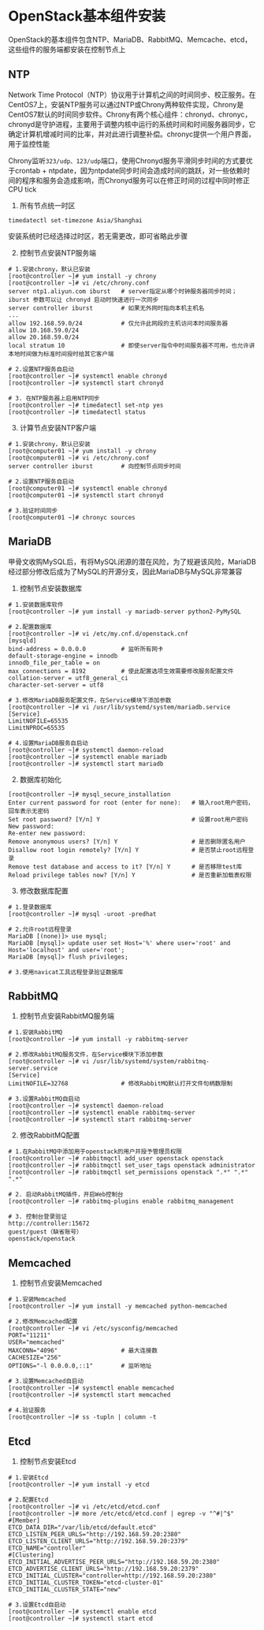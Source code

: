 # OpenStack基本组件安装

OpenStack的基本组件包含NTP、MariaDB、RabbitMQ、Memcache、etcd，这些组件的服务端都安装在控制节点上

## NTP

Network Time Protocol（NTP）协议用于计算机之间的时间同步、校正服务。在CentOS7上，安装NTP服务可以通过NTP或Chrony两种软件实现，Chrony是CentOS7默认的时间同步软件。Chrony有两个核心组件：chronyd、chronyc，chronyd是守护进程，主要用于调整内核中运行的系统时间和时间服务器同步，它确定计算机增减时间的比率，并对此进行调整补偿。chronyc提供一个用户界面，用于监控性能

Chrony监听`323/udp、123/udp`端口，使用Chronyd服务平滑同步时间的方式要优于crontab + ntpdate，因为ntpdate同步时间会造成时间的跳跃，对一些依赖时间的程序和服务会造成影响，而Chronyd服务可以在修正时间的过程中同时修正CPU tick

1. 所有节点统一时区

```shell
timedatectl set-timezone Asia/Shanghai
```

安装系统时已经选择过时区，若无需更改，即可省略此步骤

2. 控制节点安装NTP服务端

```shell
# 1.安装chrony，默认已安装
[root@controller ~]# yum install -y chrony
[root@controller ~]# vi /etc/chrony.conf
server ntp1.aliyun.com iburst	# server指定从哪个时钟服务器同步时间；iburst 参数可以让 chronyd 启动时快速进行一次同步
server controller iburst		# 如果无外网时指向本机主机名
...
allow 192.168.59.0/24			# 仅允许此网段的主机访问本时间服务器
allow 10.168.59.0/24
allow 20.168.59.0/24
local stratum 10				# 即使server指令中时间服务器不可用，也允许讲本地时间做为标准时间授时给其它客户端

# 2.设置NTP服务自启动
[root@controller ~]# systemctl enable chronyd
[root@controller ~]# systemctl start chronyd

# 3. 在NTP服务器上启用NTP同步
[root@controller ~]# timedatectl set-ntp yes
[root@controller ~]# timedatectl status
```

3. 计算节点安装NTP客户端

```shell
# 1.安装chrony，默认已安装
[root@computer01 ~]# yum install -y chrony
[root@computer01 ~]# vi /etc/chrony.conf
server controller iburst		# 向控制节点同步时间

# 2.设置NTP服务自启动
[root@computer01 ~]# systemctl enable chronyd
[root@computer01 ~]# systemctl start chronyd

# 3.验证时间同步
[root@computer01 ~]# chronyc sources
```

## MariaDB

甲骨文收购MySQL后，有将MySQL闭源的潜在风险，为了规避该风险，MariaDB经过部分修改后成为了MySQL的开源分支，因此MariaDB与MySQL非常兼容

1. 控制节点安装数据库

```shell
# 1.安装数据库软件
[root@controller ~]# yum install -y mariadb-server python2-PyMySQL

# 2.配置数据库
[root@controller ~]# vi /etc/my.cnf.d/openstack.cnf
[mysqld]
bind-address = 0.0.0.0			# 监听所有网卡
default-storage-engine = innodb
innodb_file_per_table = on
max_connections = 8192			# 使此配置选项生效需要修改服务配置文件
collation-server = utf8_general_ci
character-set-server = utf8

# 3.修改MariaDB服务配置文件，在Service模块下添加参数
[root@controller ~]# vi /usr/lib/systemd/system/mariadb.service
[Service]
LimitNOFILE=65535
LimitNPROC=65535

# 4.设置MariaDB服务自启动
[root@controller ~]# systemctl daemon-reload
[root@controller ~]# systemctl enable mariadb
[root@controller ~]# systemctl start mariadb
```

2. 数据库初始化

```shell
[root@controller ~]# mysql_secure_installation
Enter current password for root (enter for none):	# 输入root用户密码，回车表示无密码
Set root password? [Y/n] Y							# 设置root用户密码
New password:
Re-enter new password:
Remove anonymous users? [Y/n] Y						# 是否删除匿名用户
Disallow root login remotely? [Y/n] Y				# 是否禁止root远程登录
Remove test database and access to it? [Y/n] Y		# 是否移除test库
Reload privilege tables now? [Y/n] Y				# 是否重新加载表权限
```

3. 修改数据库配置

```shell
# 1.登录数据库
[root@controller ~]# mysql -uroot -predhat

# 2.允许root远程登录
MariaDB [(none)]> use mysql;
MariaDB [mysql]> update user set Host='%' where user='root' and Host='localhost' and user='root';
MariaDB [mysql]> flush privileges;

# 3.使用navicat工具远程登录验证数据库
```

## RabbitMQ


1. 控制节点安装RabbitMQ服务端

```shell
# 1.安装RabbitMQ
[root@controller ~]# yum install -y rabbitmq-server

# 2.修改RabbitMQ服务文件，在Service模块下添加参数
[root@controller ~]# vi /usr/lib/systemd/system/rabbitmq-server.service
[Service]
LimitNOFILE=32768				# 修改RabbitMQ默认打开文件句柄数限制

# 3.设置RabbitMQ自启动
[root@controller ~]# systemctl daemon-reload
[root@controller ~]# systemctl enable rabbitmq-server
[root@controller ~]# systemctl start rabbitmq-server
```

2. 修改RabbitMQ配置

```shell
# 1.在RabbitMQ中添加用于openstack的用户并授予管理员权限
[root@controller ~]# rabbitmqctl add_user openstack openstack
[root@controller ~]# rabbitmqctl set_user_tags openstack administrator
[root@controller ~]# rabbitmqctl set_permissions openstack ".*" ".*" ".*"

# 2. 启动RabbitMQ插件，开启Web控制台
[root@controller ~]# rabbitmq-plugins enable rabbitmq_management

# 3. 控制台登录验证
http://controller:15672
guest/guest（缺省账号）
openstack/openstack
```

## Memcached

1. 控制节点安装Memcached

```shell
# 1.安装Memcached
[root@controller ~]# yum install -y memcached python-memcached

# 2.修改Memcached配置
[root@controller ~]# vi /etc/sysconfig/memcached
PORT="11211"
USER="memcached"
MAXCONN="4096"					# 最大连接数
CACHESIZE="256"
OPTIONS="-l 0.0.0.0,::1"		# 监听地址

# 3.设置Memcached自启动
[root@controller ~]# systemctl enable memcached
[root@controller ~]# systemctl start memcached

# 4.验证服务
[root@controller ~]# ss -tupln | column -t
```

## Etcd

1. 控制节点安装Etcd

```shell
# 1.安装Etcd
[root@controller ~]# yum install -y etcd

# 2.配置Etcd
[root@controller ~]# vi /etc/etcd/etcd.conf
[root@controller ~]# more /etc/etcd/etcd.conf | egrep -v "^#|^$"
#[Member]
ETCD_DATA_DIR="/var/lib/etcd/default.etcd"
ETCD_LISTEN_PEER_URLS="http://192.168.59.20:2380"
ETCD_LISTEN_CLIENT_URLS="http://192.168.59.20:2379"
ETCD_NAME="controller"
#[Clustering]
ETCD_INITIAL_ADVERTISE_PEER_URLS="http://192.168.59.20:2380"
ETCD_ADVERTISE_CLIENT_URLS="http://192.168.59.20:2379"
ETCD_INITIAL_CLUSTER="controller=http://192.168.59.20:2380"
ETCD_INITIAL_CLUSTER_TOKEN="etcd-cluster-01"
ETCD_INITIAL_CLUSTER_STATE="new"

# 3.设置Etcd自启动
[root@controller ~]# systemctl enable etcd
[root@controller ~]# systemctl start etcd
```